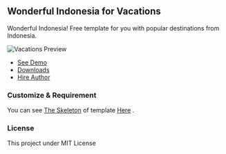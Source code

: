 ## Wonderful Indonesia for Vacations

Wonderful Indonesia! Free template for you with popular destinations from Indonesia.

![Vacations Preview](https://muhibbudins.github.io/vacations/img/preview.png)

- [See Demo](https://muhibbudins.github.io/vacations/)
- [Downloads ](https://github.com/muhibbudins/vacations/archive/master.zip)
- [Hire Author](https://www.linkedin.com/in/muhibbudins/)

### Customize & Requirement

You can see [The Skeleton](https://github.com/muhibbudins/template-skeleton) of template [Here](https://github.com/muhibbudins/template-skeleton) .

### License

This project under MIT License